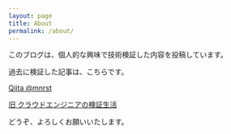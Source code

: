 ```yaml
---
layout: page
title: About
permalink: /about/
---
```


このブログは、個人的な興味で技術検証した内容を投稿しています。

過去に検証した記事は、こちらです。

[Qiita @mnrst](https://qiita.com/mnrst)

[旧 クラウドエンジニアの検証生活](https://wp.mnrst.com/)

どうぞ、よろしくお願いいたします。
